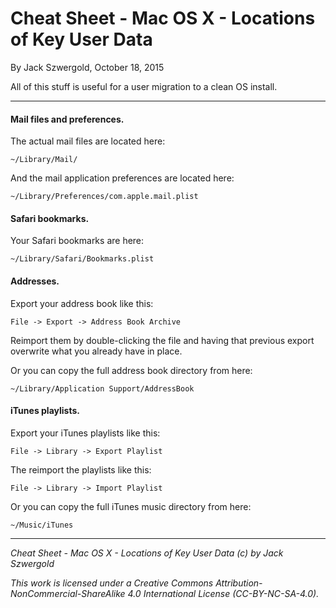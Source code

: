 # Cheat Sheet - Mac OS X - Locations of Key User Data

By Jack Szwergold, October 18, 2015

All of this stuff is useful for a user migration to a clean OS install.

***

#### Mail files and preferences.

The actual mail files are located here:

    ~/Library/Mail/

And the mail application preferences are located here:

    ~/Library/Preferences/com.apple.mail.plist

#### Safari bookmarks.

Your Safari bookmarks are here:

    ~/Library/Safari/Bookmarks.plist

#### Addresses.

Export your address book like this:

    File -> Export -> Address Book Archive

Reimport them by double-clicking the file and having that previous export overwrite what you already have in place.

Or you can copy the full address book directory from here:

    ~/Library/Application Support/AddressBook

#### iTunes playlists.

Export your iTunes playlists like this:

    File -> Library -> Export Playlist

The reimport the  playlists like this:

    File -> Library -> Import Playlist

Or you can copy the full iTunes music  directory from here:

    ~/Music/iTunes

***

*Cheat Sheet - Mac OS X - Locations of Key User Data (c) by Jack Szwergold*

*This work is licensed under a Creative Commons Attribution-NonCommercial-ShareAlike 4.0 International License (CC-BY-NC-SA-4.0).*